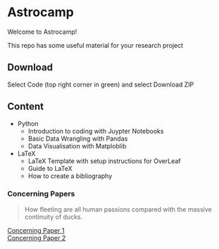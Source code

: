 # Astrocamp
Welcome to Astrocamp!

This repo has some useful material for your research project
## Download 
Select Code (top right corner in green) and select Download ZIP

## Content

- Python
  - Introduction to coding with Juypter Notebooks
  - Basic Data Wrangling with Pandas
  - Data Visualisation with Matploblib
- LaTeX
  - LaTeX Template with setup instructions for OverLeaf
  - Guide to LaTeX
  - How to create a bibliography

 ### Concerning Papers 
> How fleeting are all human passions compared with the massive continuity of ducks.

 [Concerning Paper 1](https://arxiv.org/pdf/2303.17626.pdf)  
 [Concerning Paper 2](https://arxiv.org/pdf/2304.00220.pdf)  
